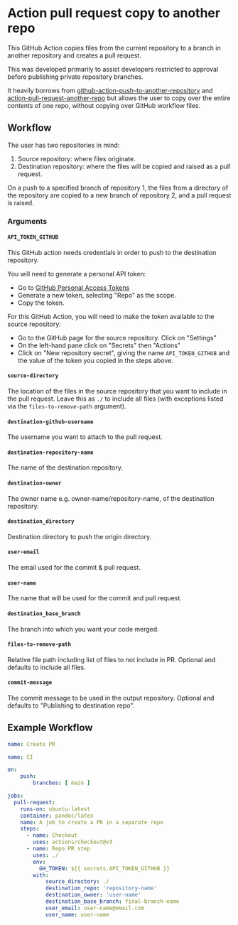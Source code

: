 # Action pull request copy to another repo

This GitHub Action copies files from the current repository to a branch in another repository and creates a pull request.

This was developed primarily to assist developers restricted to approval before publishing private repository branches.

It heavily borrows from [github-action-push-to-another-repository](https://github.com/cpina/github-action-push-to-another-repository) and [action-pull-request-another-repo](https://github.com/paygoc6/action-pull-request-another-repo) but allows the user to copy over the entire contents of one repo, without copying over GitHub workflow files.

## Workflow

The user has two repositories in mind:

1. Source repository: where files originate.
2. Destination repository: where the files will be copied and raised as a pull request.

On a push to a specified branch of repository 1, the files from a directory of the repository are copied to a new branch of repository 2, and a pull request is raised.

### Arguments

#### `API_TOKEN_GITHUB`

This GitHub action needs credentials in order to push to the destination repository.

You will need to generate a personal API token:

* Go to [GitHub Personal Access Tokens](https://github.com/settings/tokens)
* Generate a new token, selecting "Repo" as the scope.
* Copy the token.

For this GitHub Action, you will need to make the token available to the source repository:

* Go to the GitHub page for the source repository. Click on "Settings"
* On the left-hand pane click on "Secrets" then "Actions"
* Click on "New repository secret", giving the name `API_TOKEN_GITHUB` and the value of the token you copied in the steps above.

#### `source-directory`

The location of the files in the source repository that you want to include in the pull request. Leave this as `./` to include all files (with exceptions listed via the `files-to-remove-path` argument).

#### `destination-github-username`

The username you want to attach to the pull request.

#### `destination-repository-name`

The name of the destination repository.

#### `destination-owner`

The owner name e.g. owner-name/repository-name, of the destination repository.

#### `destination_directory`

Destination directory to push the origin directory.

#### `user-email`

The email used for the commit & pull request.

#### `user-name`

The name that will be used for the commit and pull request.

#### `destination_base_branch`

The branch into which you want your code merged.

#### `files-to-remove-path`

Relative file path including list of files to not include in PR. Optional and defaults to include all files.

#### `commit-message`

The commit message to be used in the output repository. Optional and defaults to "Publishing to destination repo".

## Example Workflow

```yml
name: Create PR

name: CI

on:
    push:
        branches: [ main ]

jobs:
  pull-request:
    runs-on: ubuntu-latest
    container: pandoc/latex
    name: A job to create a PR in a separate repo
    steps:
      - name: Checkout
        uses: actions/checkout@v3
      - name: Repo PR step
        uses: ./ 
        env:
          GH_TOKEN: ${{ secrets.API_TOKEN_GITHUB }}
        with:
            source_directory: ./ 
            destination_repo: 'repository-name'
            destination_owner: 'user-name'
            destination_base_branch: final-branch-name
            user_email: user-name@email.com
            user_name: user-name
```
